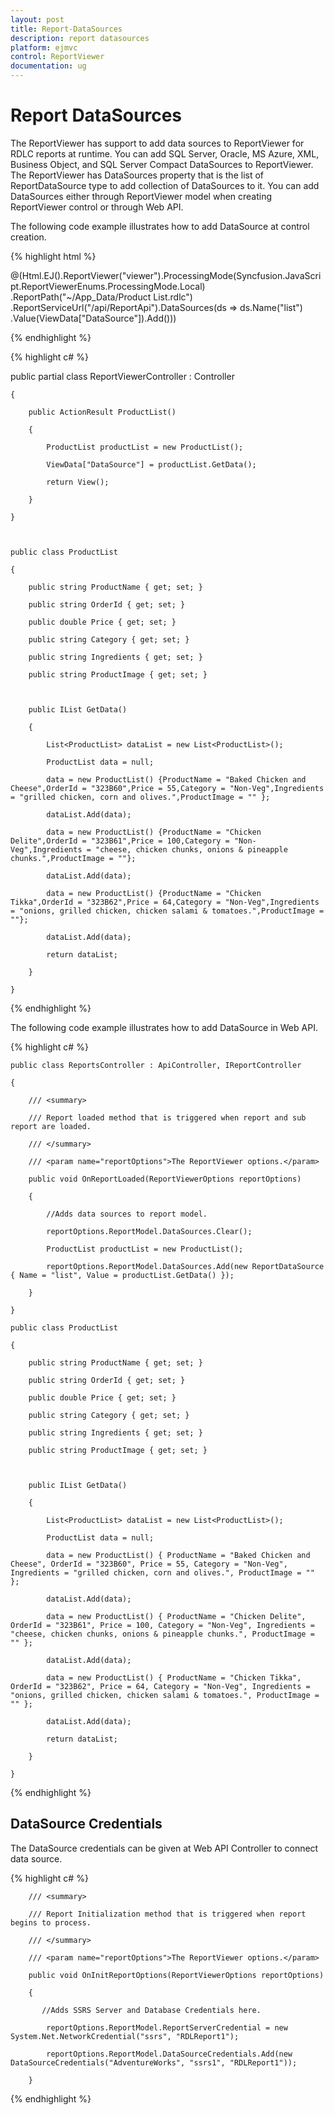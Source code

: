 ```yaml
---
layout: post
title: Report-DataSources
description: report datasources
platform: ejmvc
control: ReportViewer
documentation: ug
---
```


# Report DataSources

The ReportViewer has support to add data sources to ReportViewer for RDLC reports at runtime. You can add SQL Server, Oracle, MS Azure, XML, Business Object, and SQL Server Compact DataSources to ReportViewer. The ReportViewer has DataSources property that is the list of ReportDataSource type to add collection of DataSources to it. You can add DataSources either through ReportViewer model when creating ReportViewer control or through Web API.

The following code example illustrates how to add DataSource at control creation.


{% highlight html %}


@(Html.EJ().ReportViewer("viewer").ProcessingMode(Syncfusion.JavaScript.ReportViewerEnums.ProcessingMode.Local)
.ReportPath("~/App_Data/Product List.rdlc")
.ReportServiceUrl("/api/ReportApi").DataSources(ds => ds.Name("list")
.Value(ViewData["DataSource"]).Add()))

{% endhighlight %}


{% highlight c# %}

public partial class ReportViewerController : Controller

    {

        public ActionResult ProductList()

        {

            ProductList productList = new ProductList();

            ViewData["DataSource"] = productList.GetData();

            return View();

        }

    }



    public class ProductList

    {

        public string ProductName { get; set; }

        public string OrderId { get; set; }

        public double Price { get; set; }

        public string Category { get; set; }

        public string Ingredients { get; set; }

        public string ProductImage { get; set; }



        public IList GetData()

        {

            List<ProductList> dataList = new List<ProductList>();

            ProductList data = null;

            data = new ProductList() {ProductName = "Baked Chicken and Cheese",OrderId = "323B60",Price = 55,Category = "Non-Veg",Ingredients = "grilled chicken, corn and olives.",ProductImage = "" };

            dataList.Add(data);

            data = new ProductList() {ProductName = "Chicken Delite",OrderId = "323B61",Price = 100,Category = "Non-Veg",Ingredients = "cheese, chicken chunks, onions & pineapple chunks.",ProductImage = ""};

            dataList.Add(data);

            data = new ProductList() {ProductName = "Chicken Tikka",OrderId = "323B62",Price = 64,Category = "Non-Veg",Ingredients = "onions, grilled chicken, chicken salami & tomatoes.",ProductImage = ""};

            dataList.Add(data);

            return dataList;

        }

    }

{% endhighlight %}


The following code example illustrates how to add DataSource in Web API.

{% highlight c# %}

	public class ReportsController : ApiController, IReportController

    {

        /// <summary>

        /// Report loaded method that is triggered when report and sub report are loaded.

        /// </summary>

        /// <param name="reportOptions">The ReportViewer options.</param>

        public void OnReportLoaded(ReportViewerOptions reportOptions)

        {

            //Adds data sources to report model.

            reportOptions.ReportModel.DataSources.Clear();

            ProductList productList = new ProductList();

            reportOptions.ReportModel.DataSources.Add(new ReportDataSource { Name = "list", Value = productList.GetData() });            

        }
		
    }
	
	public class ProductList

    {

        public string ProductName { get; set; }

        public string OrderId { get; set; }

        public double Price { get; set; }

        public string Category { get; set; }

        public string Ingredients { get; set; }

        public string ProductImage { get; set; }



        public IList GetData()

        {

            List<ProductList> dataList = new List<ProductList>();

            ProductList data = null;

            data = new ProductList() { ProductName = "Baked Chicken and Cheese", OrderId = "323B60", Price = 55, Category = "Non-Veg", Ingredients = "grilled chicken, corn and olives.", ProductImage = "" };

            dataList.Add(data);

            data = new ProductList() { ProductName = "Chicken Delite", OrderId = "323B61", Price = 100, Category = "Non-Veg", Ingredients = "cheese, chicken chunks, onions & pineapple chunks.", ProductImage = "" };

            dataList.Add(data);

            data = new ProductList() { ProductName = "Chicken Tikka", OrderId = "323B62", Price = 64, Category = "Non-Veg", Ingredients = "onions, grilled chicken, chicken salami & tomatoes.", ProductImage = "" };

            dataList.Add(data);

            return dataList;

        }

    }

{% endhighlight %}

## DataSource Credentials

The DataSource credentials can be given at Web API Controller to connect data source.

{% highlight c# %}

		/// <summary>

        /// Report Initialization method that is triggered when report begins to process.

        /// </summary>

        /// <param name="reportOptions">The ReportViewer options.</param>

        public void OnInitReportOptions(ReportViewerOptions reportOptions)

        {

           //Adds SSRS Server and Database Credentials here.

            reportOptions.ReportModel.ReportServerCredential = new System.Net.NetworkCredential("ssrs", "RDLReport1");

            reportOptions.ReportModel.DataSourceCredentials.Add(new DataSourceCredentials("AdventureWorks", "ssrs1", "RDLReport1"));

        }

{% endhighlight %}